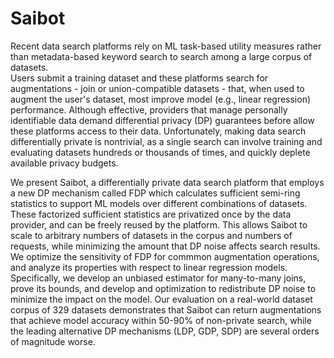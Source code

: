 # Saibot

Recent data search platforms rely on ML task-based utility measures rather than metadata-based keyword search to search among a large corpus of datasets.   
Users submit a training dataset and  these platforms search for augmentations - join or union-compatible datasets - that, when used to augment the user's dataset, most improve model (e.g., linear regression) performance. Although effective, providers that manage personally identifiable data demand differential privacy (DP) guarantees before allow these platforms access to their data.   Unfortunately, making data search differentially private is nontrivial, as a single search can involve training and evaluating datasets hundreds or thousands of times, and quickly deplete available privacy budgets.  


We present Saibot, a differentially private data search platform that employs a new DP mechanism called FDP which calculates sufficient semi-ring statistics to support ML models over different combinations of datasets. These factorized sufficient statistics are privatized once by the data provider, and can be freely reused by the platform. This allows Saibot to scale to arbitrary numbers of datasets in the corpus and numbers of requests, while minimizing the amount that DP noise affects search results. We optimize the sensitivity of FDP for commmon augmentation operations, and analyze its properties with respect to linear regression models.  Specifically, we develop an unbiased estimator for many-to-many joins, prove its bounds, and develop  and optimization to redistribute DP noise to minimize the impact on the model. Our evaluation on a real-world dataset corpus of $329$ datasets demonstrates that Saibot can return augmentations that achieve model accuracy within 50-90% of non-private search, while the leading alternative DP mechanisms (LDP, GDP, SDP) are several orders of magnitude worse.
